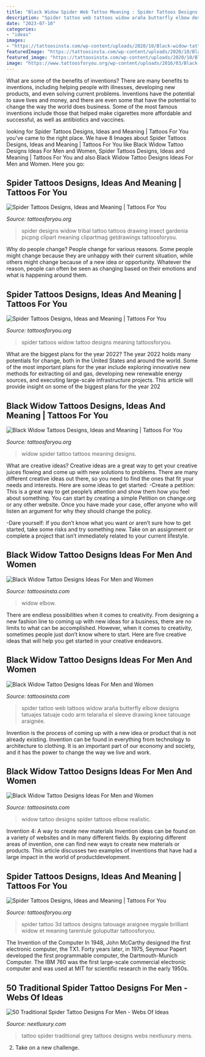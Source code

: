 ```yaml
---
title: "Black Widow Spider Web Tattoo Meaning : Spider Tattoos Designs, Ideas And Meaning"
description: "Spider tattoo web tattoos widow araña butterfly elbow designs tatuajes tatuaje codo arm telaraña el sleeve drawing knee tatouage araignée"
date: "2023-07-10"
categories:
- "ideas"
images:
- "https://tattoosinsta.com/wp-content/uploads/2020/10/Black-widow-tattoos-designs-ideas-14.jpg"
featuredImage: "https://tattoosinsta.com/wp-content/uploads/2020/10/Black-widow-tattoos-designs-ideas-7-365x673.jpg"
featured_image: "https://tattoosinsta.com/wp-content/uploads/2020/10/Black-widow-tattoos-designs-ideas-14.jpg"
image: "https://www.tattoosforyou.org/wp-content/uploads/2016/03/Black-Widow-Spider-Tattoo.jpg"
---
```



What are some of the benefits of inventions?
There are many benefits to inventions, including helping people with illnesses, developing new products, and even solving current problems. Inventions have the potential to save lives and money, and there are even some that have the potential to change the way the world does business. Some of the most famous inventions include those that helped make cigarettes more affordable and successful, as well as antibiotics and vaccines.

	

		
looking for Spider Tattoos Designs, Ideas and Meaning | Tattoos For You you've came to the right place. We have 8 Images about Spider Tattoos Designs, Ideas and Meaning | Tattoos For You like Black Widow Tattoo Designs Ideas For Men and Women, Spider Tattoos Designs, Ideas and Meaning | Tattoos For You and also Black Widow Tattoo Designs Ideas For Men and Women. Here you go:
		
    
## Spider Tattoos Designs, Ideas And Meaning | Tattoos For You

<img loading=lazy src="http://www.tattoosforyou.org/wp-content/uploads/2013/11/Tribal-Spider-Tattoo-Designs.jpg" onerror="this.onerror=null;this.src='https://tse2.mm.bing.net/th?id=OIP.OAjc7mxXL8-qetbdOJYBiwHaJ4&amp;pid=15.1';" alt="Spider Tattoos Designs, Ideas and Meaning | Tattoos For You">

_Source: tattoosforyou.org_

>spider designs widow tribal tattoo tattoos drawing insect gardenia picpng clipart meaning clipartmag getdrawings tattoosforyou. 

	

Why do people change?
People change for various reasons. Some people might change because they are unhappy with their current situation, while others might change because of a new idea or opportunity. Whatever the reason, people can often be seen as changing based on their emotions and what is happening around them.

    
## Spider Tattoos Designs, Ideas And Meaning | Tattoos For You

<img loading=lazy src="https://www.tattoosforyou.org/wp-content/uploads/2013/11/Black-Widow-Spider-Tattoos.jpg" onerror="this.onerror=null;this.src='https://tse2.mm.bing.net/th?id=OIP.-xuflm_cBCcgz3aJP9YzJAHaJ6&amp;pid=15.1';" alt="Spider Tattoos Designs, Ideas and Meaning | Tattoos For You">

_Source: tattoosforyou.org_

>spider tattoos widow tattoo designs meaning tattoosforyou. 

	

What are the biggest plans for the year 2022?
The year 2022 holds many potentials for change, both in the United States and around the world. Some of the most important plans for the year include exploring innovative new methods for extracting oil and gas, developing new renewable energy sources, and executing large-scale infrastructure projects. This article will provide insight on some of the biggest plans for the year 202
    
## Black Widow Tattoos Designs, Ideas And Meaning | Tattoos For You

<img loading=lazy src="https://www.tattoosforyou.org/wp-content/uploads/2016/03/Black-Widow-Spider-Tattoo.jpg" onerror="this.onerror=null;this.src='https://tse4.mm.bing.net/th?id=OIP.Crnk34pz-HsMa3hW8n-DrAHaHo&amp;pid=15.1';" alt="Black Widow Tattoos Designs, Ideas and Meaning | Tattoos For You">

_Source: tattoosforyou.org_

>widow spider tattoo tattoos meaning designs. 

	

What are creative ideas?
Creative ideas are a great way to get your creative juices flowing and come up with new solutions to problems. There are many different creative ideas out there, so you need to find the ones that fit your needs and interests. Here are some ideas to get started: 
-Create a petition: This is a great way to get people’s attention and show them how you feel about something. You can start by creating a simple Petition on change.org or any other website. Once you have made your case, offer anyone who will listen an argument for why they should change the policy. 

-Dare yourself: If you don’t know what you want or aren’t sure how to get started, take some risks and try something new. Take on an assignment or complete a project that isn’t immediately related to your current lifestyle.

    
## Black Widow Tattoo Designs Ideas For Men And Women

<img loading=lazy src="https://tattoosinsta.com/wp-content/uploads/2020/10/Black-widow-tattoos-designs-ideas-7-365x673.jpg" onerror="this.onerror=null;this.src='https://tse1.mm.bing.net/th?id=OIP.kN_KTom7NeV7qbol6HSzWwAAAA&amp;pid=15.1';" alt="Black Widow Tattoo Designs Ideas For Men and Women">

_Source: tattoosinsta.com_

>widow elbow. 

	

There are endless possibilities when it comes to creativity. From designing a new fashion line to coming up with new ideas for a business, there are no limits to what can be accomplished. However, when it comes to creativity, sometimes people just don’t know where to start. Here are five creative ideas that will help you get started in your creative endeavors.

    
## Black Widow Tattoo Designs Ideas For Men And Women

<img loading=lazy src="https://tattoosinsta.com/wp-content/uploads/2020/10/Black-widow-tattoos-designs-ideas-14.jpg" onerror="this.onerror=null;this.src='https://tse2.mm.bing.net/th?id=OIP.eSHr2g8Py59P6vf2Xi6NiAHaHa&amp;pid=15.1';" alt="Black Widow Tattoo Designs Ideas For Men and Women">

_Source: tattoosinsta.com_

>spider tattoo web tattoos widow araña butterfly elbow designs tatuajes tatuaje codo arm telaraña el sleeve drawing knee tatouage araignée. 

	

Invention is the process of coming up with a new idea or product that is not already existing. Invention can be found in everything from technology to architecture to clothing. It is an important part of our economy and society, and it has the power to change the way we live and work.

    
## Black Widow Tattoo Designs Ideas For Men And Women

<img loading=lazy src="https://tattoosinsta.com/wp-content/uploads/2020/10/Black-widow-tattoos-designs-ideas-7.jpg" onerror="this.onerror=null;this.src='https://tse1.mm.bing.net/th?id=OIP.QEIVtHwnx318SEnifZW5EAAAAA&amp;pid=15.1';" alt="Black Widow Tattoo Designs Ideas For Men and Women">

_Source: tattoosinsta.com_

>widow tattoo designs spider tattoos elbow realistic. 

	

Invention 4: A way to create new materials
Invention ideas can be found on a variety of websites and in many different fields. By exploring different areas of invention, one can find new ways to create new materials or products. This article discusses two examples of inventions that have had a large impact in the world of productdevelopment.

    
## Spider Tattoos Designs, Ideas And Meaning | Tattoos For You

<img loading=lazy src="http://www.tattoosforyou.org/wp-content/uploads/2013/11/3D-Spider-Tattoo-Pictures-1024x768.jpg" onerror="this.onerror=null;this.src='https://tse2.mm.bing.net/th?id=OIP.3RbzAEUiz5M9UcwxMkd-5wHaFj&amp;pid=15.1';" alt="Spider Tattoos Designs, Ideas and Meaning | Tattoos For You">

_Source: tattoosforyou.org_

>spider tattoo 3d tattoos designs tatouage araignee mygale brilliant widow et meaning tarentule goluputtar tattoosforyou. 

	

The Invention of the Computer
In 1948, John McCarthy designed the first electronic computer, the TX1. Forty years later, in 1975, Seymour Papert developed the first programmable computer, the Dartmouth-Munich Computer. The IBM 760 was the first large-scale commercial electronic computer and was used at MIT for scientific research in the early 1950s.

    
## 50 Traditional Spider Tattoo Designs For Men - Webs Of Ideas

<img loading=lazy src="http://nextluxury.com/wp-content/uploads/manly-guys-outer-forearm-black-and-grey-traditional-spider-tattoo-inspiration.jpg" onerror="this.onerror=null;this.src='https://tse4.mm.bing.net/th?id=OIP.EysAvK5JncHv5GBBFs2QTAHaHa&amp;pid=15.1';" alt="50 Traditional Spider Tattoo Designs For Men - Webs Of Ideas">

_Source: nextluxury.com_

>tattoo spider traditional grey tattoos designs webs nextluxury mens. 

	

2. Take on a new challenge.

